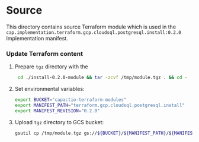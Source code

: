 # Source

This directory contains source Terraform module which is used in the `cap.implementation.terraform.gcp.cloudsql.postgresql.install:0.2.0` Implementation manifest.

### Update Terraform content

1. Prepare `tgz` directory with the 
    
   ```bash
    cd ./install-0.2.0-module && tar -zcvf /tmp/module.tgz . && cd -
    ```

1. Set environmental variables:
   ```bash
   export BUCKET="capactio-terraform-modules"
   export MANIFEST_PATH="terraform.gcp.cloudsql.postgresql.install"
   export MANIFEST_REVISION="0.2.0"
   ```
   
1. Upload `tgz` directory to GCS bucket:
    
   ```bash
   gsutil cp /tmp/module.tgz gs://${BUCKET}/${MANIFEST_PATH}/${MANIFEST_REVISION}/module.tgz
   ```

